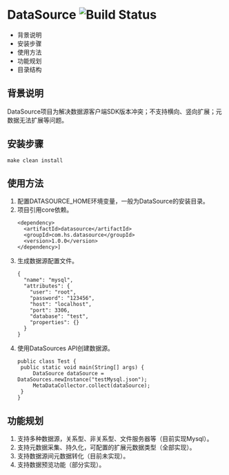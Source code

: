 # DataSource ![Build Status](https://img.shields.io/hexpm/l/plug?color=green)
- 背景说明
- 安装步骤
- 使用方法
- 功能规划
- 目录结构

## 背景说明
DataSource项目为解决数据源客户端SDK版本冲突；不支持横向、竖向扩展；元数据无法扩展等问题。
## 安装步骤
    make clean install
## 使用方法
1. 配置DATASOURCE_HOME环境变量，一般为DataSource的安装目录。
2. 项目引用core依赖。
   ```
   <dependency>
     <artifactId>datasource</artifactId>
     <groupId>com.hs.datasource</groupId>
     <version>1.0.0</version>
   </dependency>]
   ```
3. 生成数据源配置文件。
   ```
   {
     "name": "mysql",
     "attributes": {
       "user": "root",
       "password": "123456",
       "host": "localhost",
       "port": 3306,
       "database": "test",
       "properties": {}
     }
   }
   ```
4. 使用DataSources API创建数据源。
   ```
   public class Test {
    public static void main(String[] args) {
        DataSource dataSource = DataSources.newInstance("testMysql.json");
        MetaDataCollector.collect(dataSource);
    }
   }
   ```
## 功能规划
1. 支持多种数据源，关系型、非关系型、文件服务器等（目前实现Mysql）。
2. 支持元数据采集、持久化，可配置的扩展元数据类型（全部实现）。
3. 支持数据源间元数据转化（目前未实现）。
4. 支持数据预览功能（部分实现）。
